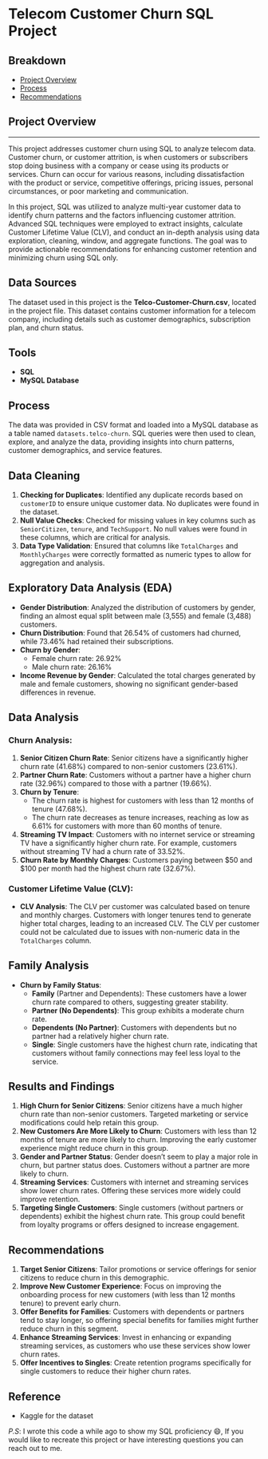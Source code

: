 #  Telecom Customer Churn SQL Project

## Breakdown
- [Project Overview](#project-overview)
- [Process](#process)
- [Recommendations](#recommendations)
## Project Overview
---
This project addresses customer churn using SQL to analyze telecom data. Customer churn, or customer attrition, is when customers or subscribers stop doing business with a company or cease using its products or services. Churn can occur for various reasons, including dissatisfaction with the product or service, competitive offerings, pricing issues, personal circumstances, or poor marketing and communication.

In this project, SQL was utilized to analyze multi-year customer data to identify churn patterns and the factors influencing customer attrition. Advanced SQL techniques were employed to extract insights, calculate Customer Lifetime Value (CLV), and conduct an in-depth analysis using data exploration, cleaning, window, and aggregate functions. The goal was to provide actionable recommendations for enhancing customer retention and minimizing churn using SQL only.

## Data Sources
The dataset used in this project is the **Telco-Customer-Churn.csv**, located in the project file. This dataset contains customer information for a telecom company, including details such as customer demographics, subscription plan, and churn status.

## Tools
- **SQL**
- **MySQL Database**

## Process
The data was provided in CSV format and loaded into a MySQL database as a table named `datasets.telco-churn`. SQL queries were then used to clean, explore, and analyze the data, providing insights into churn patterns, customer demographics, and service features.

## Data Cleaning
1. **Checking for Duplicates**: Identified any duplicate records based on `customerID` to ensure unique customer data. No duplicates were found in the dataset.
2. **Null Value Checks**: Checked for missing values in key columns such as `SeniorCitizen`, `tenure`, and `TechSupport`. No null values were found in these columns, which are critical for analysis.
3. **Data Type Validation**: Ensured that columns like `TotalCharges` and `MonthlyCharges` were correctly formatted as numeric types to allow for aggregation and analysis.

## Exploratory Data Analysis (EDA)
- **Gender Distribution**: Analyzed the distribution of customers by gender, finding an almost equal split between male (3,555) and female (3,488) customers.
- **Churn Distribution**: Found that 26.54% of customers had churned, while 73.46% had retained their subscriptions.
- **Churn by Gender**: 
  - Female churn rate: 26.92%
  - Male churn rate: 26.16%
- **Income Revenue by Gender**: Calculated the total charges generated by male and female customers, showing no significant gender-based differences in revenue.

## Data Analysis
### Churn Analysis:
1. **Senior Citizen Churn Rate**: Senior citizens have a significantly higher churn rate (41.68%) compared to non-senior customers (23.61%).
2. **Partner Churn Rate**: Customers without a partner have a higher churn rate (32.96%) compared to those with a partner (19.66%).
3. **Churn by Tenure**: 
   - The churn rate is highest for customers with less than 12 months of tenure (47.68%).
   - The churn rate decreases as tenure increases, reaching as low as 6.61% for customers with more than 60 months of tenure.
4. **Streaming TV Impact**: Customers with no internet service or streaming TV have a significantly higher churn rate. For example, customers without streaming TV had a churn rate of 33.52%.
5. **Churn Rate by Monthly Charges**: Customers paying between $50 and $100 per month had the highest churn rate (32.67%).

### Customer Lifetime Value (CLV):
- **CLV Analysis**: The CLV per customer was calculated based on tenure and monthly charges. Customers with longer tenures tend to generate higher total charges, leading to an increased CLV. The CLV per customer could not be calculated due to issues with non-numeric data in the `TotalCharges` column.

## Family Analysis
- **Churn by Family Status**:
  - **Family** (Partner and Dependents): These customers have a lower churn rate compared to others, suggesting greater stability.
  - **Partner (No Dependents)**: This group exhibits a moderate churn rate.
  - **Dependents (No Partner)**: Customers with dependents but no partner had a relatively higher churn rate.
  - **Single**: Single customers have the highest churn rate, indicating that customers without family connections may feel less loyal to the service.

## Results and Findings
1. **High Churn for Senior Citizens**: Senior citizens have a much higher churn rate than non-senior customers. Targeted marketing or service modifications could help retain this group.
2. **New Customers Are More Likely to Churn**: Customers with less than 12 months of tenure are more likely to churn. Improving the early customer experience might reduce churn in this group.
3. **Gender and Partner Status**: Gender doesn’t seem to play a major role in churn, but partner status does. Customers without a partner are more likely to churn.
4. **Streaming Services**: Customers with internet and streaming services show lower churn rates. Offering these services more widely could improve retention.
5. **Targeting Single Customers**: Single customers (without partners or dependents) exhibit the highest churn rate. This group could benefit from loyalty programs or offers designed to increase engagement.

## Recommendations
1. **Target Senior Citizens**: Tailor promotions or service offerings for senior citizens to reduce churn in this demographic.
2. **Improve New Customer Experience**: Focus on improving the onboarding process for new customers (with less than 12 months tenure) to prevent early churn.
3. **Offer Benefits for Families**: Customers with dependents or partners tend to stay longer, so offering special benefits for families might further reduce churn in this segment.
4. **Enhance Streaming Services**: Invest in enhancing or expanding streaming services, as customers who use these services show lower churn rates.
5. **Offer Incentives to Singles**: Create retention programs specifically for single customers to reduce their higher churn rates.

## Reference 
- Kaggle for the dataset

*P.S*: I wrote this code a while ago to show my SQL proficiency 😄, If you would like to recreate this project or have interesting questions you can reach out to me.

